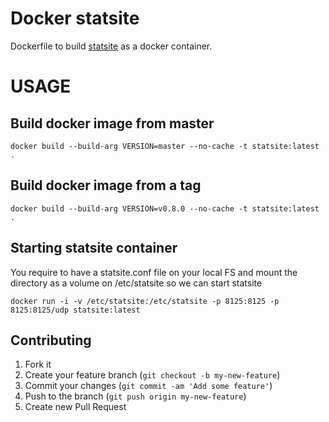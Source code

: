 Docker statsite
===

Dockerfile to build [statsite](https://github.com/statsite/statsite) as a docker container.

USAGE
===

## Build docker image from master

```
docker build --build-arg VERSION=master --no-cache -t statsite:latest .
```

## Build docker image from a tag

```
docker build --build-arg VERSION=v0.8.0 --no-cache -t statsite:latest .
```

## Starting statsite container

You require to have a statsite.conf file on your local FS and mount the directory as a volume on /etc/statsite so we can start statsite

```
docker run -i -v /etc/statsite:/etc/statsite -p 8125:8125 -p 8125:8125/udp statsite:latest
```

## Contributing

1. Fork it
2. Create your feature branch (`git checkout -b my-new-feature`)
3. Commit your changes (`git commit -am 'Add some feature'`)
4. Push to the branch (`git push origin my-new-feature`)
5. Create new Pull Request
